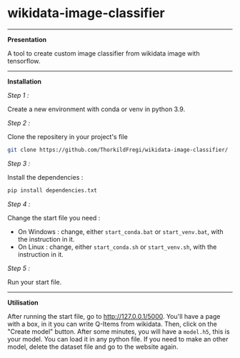 # wikidata-image-classifier

-------------------------------------------------------------------------------------------------------------------------------------------------------------------------------------------------------------------------

**Presentation**

A tool to create custom image classifier from wikidata image with tensorflow.

-------------------------------------------------------------------------------------------------------------------------------------------------------------------------------------------------------------------------

**Installation**

*Step 1 :*

Create a new environment with conda or venv in python 3.9.

*Step 2 :*

Clone the repositery in your project's file

```bash
git clone https://github.com/ThorkildFregi/wikidata-image-classifier/
```

*Step 3 :*

Install the dependencies :

```bash
pip install dependencies.txt
```

*Step 4 :*

Change the start file you need :

- On Windows : change, either ```start_conda.bat``` or ```start_venv.bat```, with the instruction in it.
- On Linux : change, either ```start_conda.sh``` or ```start_venv.sh```, with the instruction in it.

*Step 5 :*

Run your start file.

-------------------------------------------------------------------------------------------------------------------------------------------------------------------------------------------------------------------------

**Utilisation**

After running the start file, go to http://127.0.0.1/5000. You'll have a page with a box, in it you can write Q-Items from wikidata. Then, click on the "Create model" button. After some minutes, you will have a ``model.h5``, this is your model. You can load it in any python file. If you need to make an other model, delete the dataset file and go to the website again.
